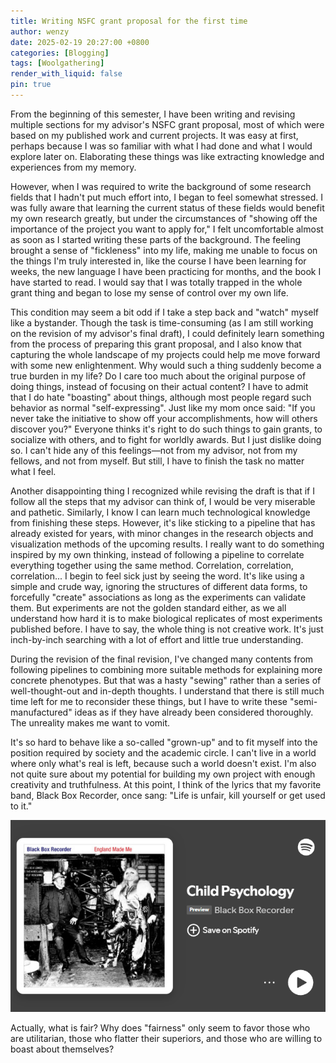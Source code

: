 ```yaml
---
title: Writing NSFC grant proposal for the first time
author: wenzy
date: 2025-02-19 20:27:00 +0800
categories: [Blogging]
tags: [Woolgathering]
render_with_liquid: false
pin: true
---
```


From the beginning of this semester, I have been writing and revising multiple sections for my advisor's NSFC grant proposal, most of which were based on my published work and current projects. It was easy at first, perhaps because I was so familiar with what I had done and what I would explore later on. Elaborating these things was like extracting knowledge and experiences from my memory. 

However, when I was required to write the background of some research fields that I hadn't put much effort into, I began to feel somewhat stressed. I was fully aware that learning the current status of these fields would benefit my own research greatly, but under the circumstances of "showing off the importance of the project you want to apply for," I felt uncomfortable almost as soon as I started writing these parts of the background. The feeling brought a sense of "fickleness" into my life, making me unable to focus on the things I'm truly interested in, like the course I have been learning for weeks, the new language I have been practicing for months, and the book I have started to read. I would say that I was totally trapped in the whole grant thing and began to lose my sense of control over my own life.

This condition may seem a bit odd if I take a step back and "watch" myself like a bystander. Though the task is time-consuming (as I am still working on the revision of my advisor's final draft), I could definitely learn something from the process of preparing this grant proposal, and I also know that capturing the whole landscape of my projects could help me move forward with some new enlightenment. Why would such a thing suddenly become a true burden in my life? Do I care too much about the original purpose of doing things, instead of focusing on their actual content? I have to admit that I do hate "boasting" about things, although most people regard such behavior as normal "self-expressing". Just like my mom once said: "If you never take the initiative to show off your accomplishments, how will others discover you?" Everyone thinks it's right to do such things to gain grants, to socialize with others, and to fight for worldly awards. But I just dislike doing so. I can't hide any of this feelings—not from my advisor, not from my fellows, and not from myself. But still, I have to finish the task no matter what I feel.

Another disappointing thing I recognized while revising the draft is that if I follow all the steps that my advisor can think of, I would be very miserable and pathetic. Similarly, I know I can learn much technological knowledge from finishing these steps. However, it's like sticking to a pipeline that has already existed for years, with minor changes in the research objects and visualization methods of the upcoming results. I really want to do something inspired by my own thinking, instead of following a pipeline to correlate everything together using the same method. Correlation, correlation, correlation... I begin to feel sick just by seeing the word. It's like using a simple and crude way, ignoring the structures of different data forms, to forcefully "create" associations as long as the experiments can validate them. But experiments are not the golden standard either, as we all understand how hard it is to make biological replicates of most experiments published before. I have to say, the whole thing is not creative work. It's just inch-by-inch searching with a lot of effort and little true understanding.

During the revision of the final revision, I've changed many contents from following pipelines to combining more suitable methods for explaining more concrete phenotypes. But that was a hasty "sewing" rather than a series of well-thought-out and in-depth thoughts. I understand that there is still much time left for me to reconsider these things, but I have to write these "semi-manufactured" ideas as if they have already been considered thoroughly. The unreality makes me want to vomit.

It's so hard to behave like a so-called "grown-up" and to fit myself into the position required by society and the academic circle. I can't live in a world where only what's real is left, because such a world doesn't exist. I'm also not quite sure about my potential for building my own project with enough creativity and truthfulness. At this point, I think of the lyrics that my favorite band, Black Box Recorder, once sang: "Life is unfair, kill yourself or get used to it." 

[![SPOTIFY: Child Psychology - Black Box Recorder](/assets/img/music/Child_psychology.png)](https://open.spotify.com/track/7Bj4wIqRzM6vx278EFYoBh?si=72c6a8a400db4ef3)

Actually, what is fair? Why does "fairness" only seem to favor those who are utilitarian, those who flatter their superiors, and those who are willing to boast about themselves?
